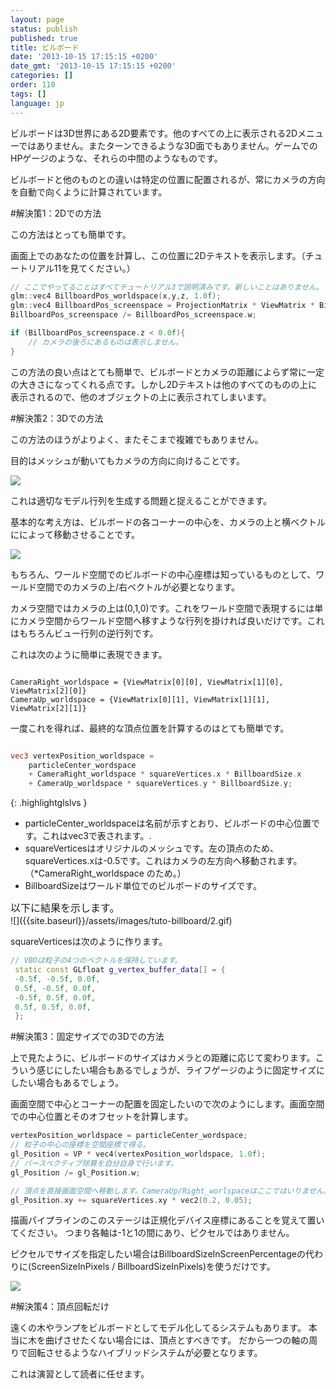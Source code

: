 ```yaml
---
layout: page
status: publish
published: true
title: ビルボード
date: '2013-10-15 17:15:15 +0200'
date_gmt: '2013-10-15 17:15:15 +0200'
categories: []
order: 110
tags: []
language: jp
---
```


ビルボードは3D世界にある2D要素です。他のすべての上に表示される2Dメニューではありません。またターンできるような3D面でもありません。ゲームでのHPゲージのような、それらの中間のようなものです。

ビルボードと他のものとの違いは特定の位置に配置されるが、常にカメラの方向を自動で向くように計算されています。

 

#解決策1：2Dでの方法

この方法はとっても簡単です。

画面上でのあなたの位置を計算し、この位置に2Dテキストを表示します。（チュートリアル11を見てください。）

``` cpp
// ここでやってることはすべてチュートリアル3で説明済みです。新しいことはありません。
glm::vec4 BillboardPos_worldspace(x,y,z, 1.0f);
glm::vec4 BillboardPos_screenspace = ProjectionMatrix * ViewMatrix * BillboardPos_worldspace;
BillboardPos_screenspace /= BillboardPos_screenspace.w;

if (BillboardPos_screenspace.z < 0.0f){
    // カメラの後ろにあるものは表示しません。
}
```

この方法の良い点はとても簡単で、ビルボードとカメラの距離によらず常に一定の大きさになってくれる点です。しかし2Dテキストは他のすべてのものの上に表示されるので、他のオブジェクトの上に表示されてしまいます。

 

#解決策2：3Dでの方法

この方法のほうがよりよく、またそこまで複雑でもありません。

目的はメッシュが動いてもカメラの方向に向けることです。

![]({{site.baseurl}}/assets/images/tuto-billboard/2a.gif)


これは適切なモデル行列を生成する問題と捉えることができます。

基本的な考え方は、ビルボードの各コーナーの中心を、カメラの上と横ベクトルにによって移動させることです。

 

![]({{site.baseurl}}/assets/images/tuto-billboard/principle.png)


 

もちろん、ワールド空間でのビルボードの中心座標は知っているものとして、ワールド空間でのカメラの上/右ベクトルが必要となります。

カメラ空間ではカメラの上は(0,1,0)です。これをワールド空間で表現するには単にカメラ空間からワールド空間へ移すような行列を掛ければ良いだけです。これはもちろんビュー行列の逆行列です。

これは次のように簡単に表現できます。
```

CameraRight_worldspace = {ViewMatrix[0][0], ViewMatrix[1][0], ViewMatrix[2][0]}
CameraUp_worldspace = {ViewMatrix[0][1], ViewMatrix[1][1], ViewMatrix[2][1]}
```

一度これを得れば、最終的な頂点位置を計算するのはとても簡単です。

``` glsl

vec3 vertexPosition_worldspace =
    particleCenter_wordspace
    + CameraRight_worldspace * squareVertices.x * BillboardSize.x
    + CameraUp_worldspace * squareVertices.y * BillboardSize.y;
```
{: .highlightglslvs }

* particleCenter_worldspaceは名前が示すとおり、ビルボードの中心位置です。これはvec3で表されます。.
* squareVerticesはオリジナルのメッシュです。左の頂点のため、squareVertices.xは-0.5です。これはカメラの左方向へ移動されます。（*CameraRight_worldspace のため。）
* BillboardSizeはワールド単位でのビルボードのサイズです。

<div><span style="font-size: medium;"><span style="line-height: 24px;">以下に結果を示します。 </span></span><span style="font-size: 16px;"> </span></div>
![]({{site.baseurl}}/assets/images/tuto-billboard/2.gif)


 

squareVerticesは次のように作ります。

``` cpp
// VBOは粒子の4つのベクトルを保持しています。
 static const GLfloat g_vertex_buffer_data[] = {
 -0.5f, -0.5f, 0.0f,
 0.5f, -0.5f, 0.0f,
 -0.5f, 0.5f, 0.0f,
 0.5f, 0.5f, 0.0f,
 };
```

#解決策3：固定サイズでの3Dでの方法

上で見たように、ビルボードのサイズはカメラとの距離に応じて変わります。こういう感じにしたい場合もあるでしょうが、ライフゲージのように固定サイズにしたい場合もあるでしょう。

画面空間で中心とコーナーの配置を固定したいので次のようにします。画面空間での中心位置とそのオフセットを計算します。

``` cpp
vertexPosition_worldspace = particleCenter_wordspace;
// 粒子の中心の座標を空間座標で得る。
gl_Position = VP * vec4(vertexPosition_worldspace, 1.0f);
// パースペクティブ除算を自分自身で行います。
gl_Position /= gl_Position.w;

// 頂点を直接画面空間へ移動します。CameraUp/Right_worlspaceはここではいりません。
gl_Position.xy += squareVertices.xy * vec2(0.2, 0.05);
```

描画パイプラインのこのステージは正規化デバイス座標にあることを覚えて置いてください。
つまり各軸は-1と1の間にあり、ピクセルではありません。

ピクセルでサイズを指定したい場合はBillboardSizeInScreenPercentageの代わりに(ScreenSizeInPixels / BillboardSizeInPixels)を使うだけです。

 

![]({{site.baseurl}}/assets/images/tuto-billboard/3.gif)


 

#解決策4：頂点回転だけ

遠くの木やランプをビルボードとしてモデル化してるシステムもあります。
本当に木を曲げさせたくない場合には、頂点とすべきです。
だから一つの軸の周りで回転させるようなハイブリッドシステムが必要となります。

これは演習として読者に任せます。

 

 
